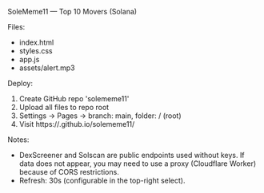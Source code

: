 SoleMeme11 — Top 10 Movers (Solana)

Files:
- index.html
- styles.css
- app.js
- assets/alert.mp3

Deploy:
1. Create GitHub repo 'solememe11'
2. Upload all files to repo root
3. Settings -> Pages -> branch: main, folder: / (root)
4. Visit https://<yourusername>.github.io/solememe11/

Notes:
- DexScreener and Solscan are public endpoints used without keys. If data does not appear, you may need to use a proxy (Cloudflare Worker) because of CORS restrictions.
- Refresh: 30s (configurable in the top-right select).

